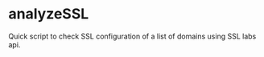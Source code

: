 analyzeSSL
==========

Quick script to check SSL configuration of a list of domains using SSL labs api.

